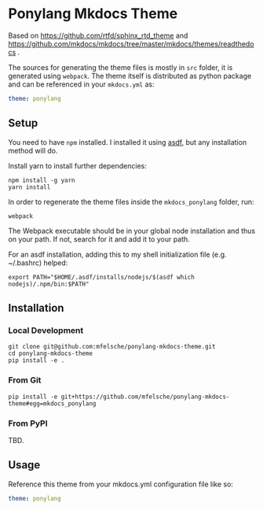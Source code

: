 # Ponylang Mkdocs Theme

Based on https://github.com/rtfd/sphinx_rtd_theme and https://github.com/mkdocs/mkdocs/tree/master/mkdocs/themes/readthedocs .

The sources for generating the theme files is mostly in `src` folder,
it is generated using `webpack`. The theme itself is distributed as python package
and can be referenced in your `mkdocs.yml` as:

```yaml
theme: ponylang
```

## Setup

You need to have `npm` installed.
I installed it using [asdf](https://github.com/asdf-vm/asdf),
but any installation method will do.

Install yarn to install further dependencies:

```
npm install -g yarn
yarn install
```

In order to regenerate the theme files inside the `mkdocs_ponylang` folder, run:

```
webpack
```

The Webpack executable should be in your global node installation and thus on your path.
If not, search for it and add it to your path.

For an asdf installation, adding this to my shell initialization file (e.g. ~/.bashrc) helped: 

```
export PATH="$HOME/.asdf/installs/nodejs/$(asdf which nodejs)/.npm/bin:$PATH"
```


## Installation

### Local Development

```
git clone git@github.com:mfelsche/ponylang-mkdocs-theme.git
cd ponylang-mkdocs-theme
pip install -e .
```

### From Git

```
pip install -e git+https://github.com/mfelsche/ponylang-mkdocs-theme#egg=mkdocs_ponylang
```

### From PyPI

TBD.

## Usage

Reference this theme from your mkdocs.yml configuration file like so:


```yaml
theme: ponylang
```

